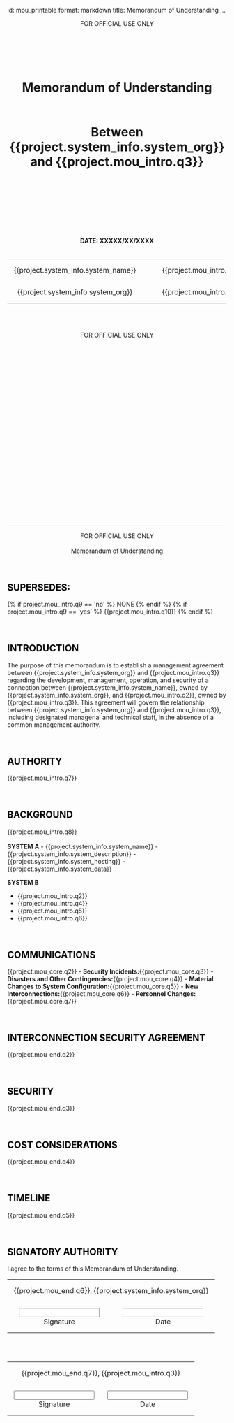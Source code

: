 id: mou_printable
format: markdown
title: Memorandum of Understanding
...
<style type="text/css" scoped>
    h2 { border-bottom:0px solid #888; margin-top: 3em; color: black;}
    h3 { border-bottom: 0.5px solid #aaa; color: #777; font-size: 14pt; font-weight: bold;}
    h4 { margin-top: 15px; font-weight: bold; font-size: 1em; }
    blockquote { color: #666; font-size:0.8em; margin: 0 10px; }
    .notice {color: red; font-size:3.0em; text-align:center; transform: scaleY(.85);
    font-weight: bold;}
    table { border: none; border-collapse: collapse; }
    th, td { border: 1px solid #888; padding: 15px; text-align: left;}
    @media all {
        .page-break     { display: none; }

    .soft {
      color: #aaa;
    }

    table {border: 0px solid #CCC;
    border-collapse: collapse;}

    td {border: none;}

    @media print {
        h1.title {
            /* v-center, need absolute */
            position: absolute; /* repeats once */
            bottom: 50%;
            /* h-center, for element with absolute positioning */
            left: 0;
            right: 0;
            margin-left: 20%;
            margin-right: 20%;
        }
        .footer {
            position: fixed; /* repeats on every page */
            bottom: 0;
        }
        table.footer {
            width: 95%;
            display: table;
        }
        table.footer td {
            border: none;
            padding: 0px;
            padding-bottom: .1em;
        }
        .page-break { display: block; page-break-after: always; }
    }
</style>

<!-- Cover page -->
<center>
FOR OFFICIAL USE ONLY

<br></br><br></br>

<center>

<h1 class="title">Memorandum of Understanding<br/><br></br>Between {{project.system_info.system_org}} and {{project.mou_intro.q3}}</h1>
</center>

<br></br><br></br><br></br><br></br>
**DATE:
XXXXX/XX/XXXX**
<br></br>
<table>
  <tr>
    <td style="text-align:center">{{project.system_info.system_name}}</td>
    <td></td>
    <td style="text-align:center">{{project.mou_intro.q2}}</td>
  </tr>
  <tr>
    <td style="text-align:center">{{project.system_info.system_org}} </td>
    <td></td>
    <td style="text-align:center">{{project.mou_intro.q3}}</td>
  </tr>
</table>

<br></br>

FOR OFFICIAL USE ONLY




<div style="height: 400px;">
  <!-- Spacer for cover page -->
</div>

* * * * * * * * * * * * * * * * * * * * * * * * * * * * * * * * * * *

</center>
<center>
FOR OFFICIAL USE ONLY
<br></br>
Memorandum of Understanding
</center>

<h2>SUPERSEDES:</h2>
{% if project.mou_intro.q9 == 'no' %} NONE {% endif %}
{% if project.mou_intro.q9 == 'yes' %} {{project.mou_intro.q10}} {% endif %}

<h2>INTRODUCTION</h2>
The purpose of this memorandum is to establish a management agreement between
{{project.system_info.system_org}} and {{project.mou_intro.q3}} regarding the development, management, operation, and security of a connection between {{project.system_info.system_name}}, owned by {{project.system_info.system_org}}, and {{project.mou_intro.q2}}, owned by {{project.mou_intro.q3}}. This agreement will govern the
relationship between {{project.system_info.system_org}} and {{project.mou_intro.q3}}, including designated
managerial and technical staff, in the absence of a common management authority. 

<h2>AUTHORITY</h2>
{{project.mou_intro.q7}}

<h2>BACKGROUND</h2>
{{project.mou_intro.q8}}
<br></br>
<strong>SYSTEM A</strong>
- {{project.system_info.system_name}}
- {{project.system_info.system_description}}
- {{project.system_info.system_hosting}}
- {{project.system_info.system_data}}

<strong>SYSTEM B</strong>
- {{project.mou_intro.q2}}
- {{project.mou_intro.q4}}
- {{project.mou_intro.q5}}
- {{project.mou_intro.q6}}

<h2>COMMUNICATIONS</h2>
{{project.mou_core.q2}}
- <strong>Security Incidents:</strong>{{project.mou_core.q3}}
- <strong>Disasters and Other Contingencies:</strong>{{project.mou_core.q4}}
- <strong>Material Changes to System Configuration:</strong>{{project.mou_core.q5}}
- <strong>New Interconnections:</strong>{{project.mou_core.q6}}
- <strong>Personnel Changes:</strong>{{project.mou_core.q7}}

<h2>INTERCONNECTION SECURITY AGREEMENT</h2>
{{project.mou_end.q2}}

<h2>SECURITY</h2>
{{project.mou_end.q3}}

<h2>COST CONSIDERATIONS</h2>
{{project.mou_end.q4}}

<h2>TIMELINE</h2>
{{project.mou_end.q5}}

<h2>SIGNATORY AUTHORITY</h2>
I agree to the terms of this Memorandum of Understanding.

<table align="center" >
  <tr>
    <td style="text-align:center" colspan="2">{{project.mou_end.q6}}, {{project.system_info.system_org}}</td>
  </tr>
  <tr>
    <td style="text-align:center"><input type="textfield"/><br />Signature</td>
    <td style="text-align:center"><input type="textfield"/><br />Date</td>
  </tr>
</table>

<br></br>

<table align="center" >
  <tr>
    <td style="text-align:center"colspan="2">{{project.mou_end.q7}}, {{project.mou_intro.q3}}</td>
  </tr>
  <tr>
    <td style="text-align:center"><input type="textfield"/><br />Signature</td>
    <td style="text-align:center"><input type="textfield"/><br />Date</td>
  </tr>
</table>




